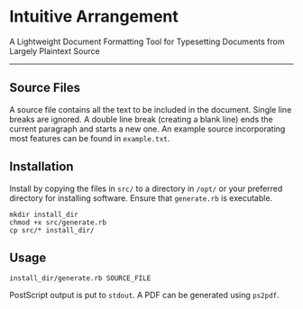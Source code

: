 # Intuitive Arrangement
A Lightweight Document Formatting Tool for Typesetting Documents from Largely Plaintext Source

---

## Source Files
A source file contains all the text to be included in the document.
Single line breaks are ignored. A double line break (creating a blank line) ends the current paragraph and starts a new one.
An example source incorporating most features can be found in `example.txt`.

## Installation
Install by copying the files in `src/` to a directory in `/opt/` or your preferred directory for installing software.
Ensure that `generate.rb` is executable.
```
mkdir install_dir
chmod +x src/generate.rb
cp src/* install_dir/
```

## Usage
```
install_dir/generate.rb SOURCE_FILE
```
PostScript output is put to `stdout`.
A PDF can be generated using `ps2pdf`.
